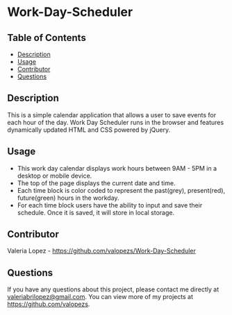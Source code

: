 # Work-Day-Scheduler
 
## Table of Contents
* [Description](#description)
* [Usage](#usage)
* [Contributor](#contributor)
* [Questions](#questions)

## Description 
This is a simple calendar application that allows a user to save events for each hour of the day. Work Day Scheduler runs in the browser and features dynamically updated HTML and CSS powered by jQuery.

## Usage 
- This work day calendar displays work hours between 9AM - 5PM in a desktop or mobile device.
- The top of the page displays the current date and time.
- Each time block is color coded to represent the past(grey), present(red), future(green) hours in the workday.
- For each time block users have the ability to input and save their schedule. Once it is saved, it will store in local storage.

## Contributor
Valeria Lopez - https://github.com/valopezs/Work-Day-Scheduler

## Questions
If you have any questions about this project, please contact me directly at valeriabrilopez@gmail.com. You can view more of my projects at https://github.com/valopezs.
